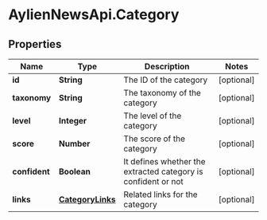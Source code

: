 # AylienNewsApi.Category

## Properties
Name | Type | Description | Notes
------------ | ------------- | ------------- | -------------
**id** | **String** | The ID of the category | [optional] 
**taxonomy** | **String** | The taxonomy of the category | [optional] 
**level** | **Integer** | The level of the category | [optional] 
**score** | **Number** | The score of the category | [optional] 
**confident** | **Boolean** | It defines whether the extracted category is confident or not | [optional] 
**links** | [**CategoryLinks**](CategoryLinks.md) | Related links for the category | [optional] 


